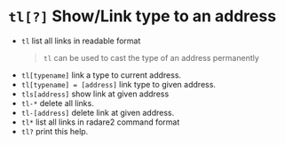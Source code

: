 <!-- TITLE: tl -->

#  `tl[?]` Show/Link type to an address

- `tl` list all links in readable format
	> `tl` can be used to cast the type of an address permanently
- `tl[typename]` link a type to current address.
- `tl[typename] = [address]` link type to given address.
- `tls[address]` show link at given address
- `tl-*` delete all links.
- `tl-[address]` delete link at given address.
- `tl*` list all links in radare2 command format
- `tl?` print this help.

<p hidden>tl tls tl- tl*</p>
